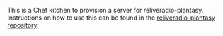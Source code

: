 This is a Chef kitchen to provision a server for reliveradio-plantasy. Instructions on how to use this can be found in the [reliveradio-plantasy repository](https://github.com/ReliveRadio/reliveradio-plantasy/blob/master/README.md).